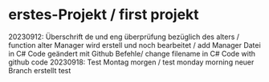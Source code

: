 # erstes-Projekt / first projekt

20230912:
  Überschrift de und eng
  überprüfung bezüglich des alters / function alter
  Manager wird erstell und noch bearbeitet / add Manager
  Datei in C# Code geändert mit Github Befehle/ change filename in C# Code with github code
20230918:
  Test Montag morgen / test monday morning
  neuer Branch erstellt
  test